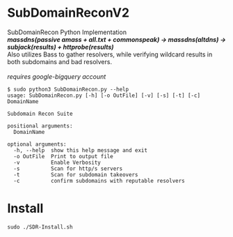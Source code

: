 # SubDomainReconV2

SubDomainRecon Python Implementation\
***massdns(passive amass + all.txt + commonspeak) -> massdns(altdns) -> subjack(results) + httprobe(results)***\
Also utilizes Bass to gather resolvers, while verifying wildcard results in both subdomains and bad resolvers.\
\
*requires google-bigquery account*


```
$ sudo python3 SubDomainRecon.py --help
usage: SubDomainRecon.py [-h] [-o OutFile] [-v] [-s] [-t] [-c] DomainName

Subdomain Recon Suite

positional arguments:
  DomainName

optional arguments:
  -h, --help  show this help message and exit
  -o OutFile  Print to output file
  -v          Enable Verbosity
  -s          Scan for http/s servers
  -t          Scan for subdomain takeovers
  -c          confirm subdomains with reputable resolvers
```

# Install
```
sudo ./SDR-Install.sh
```
